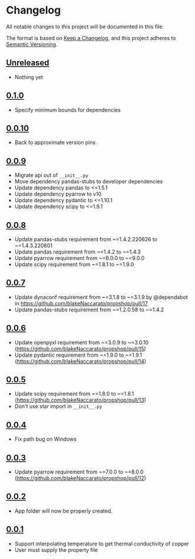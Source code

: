# Changelog

All notable changes to this project will be documented in this file.

The format is based on [Keep a Changelog](https://keepachangelog.com/en/1.0.0/),
and this project adheres to [Semantic Versioning](https://semver.org/spec/v2.0.0.html).

## [Unreleased]

* Nothing yet

## [0.1.0]

* Specify minimum bounds for dependencies

## [0.0.10]

* Back to approximate version pins

## [0.0.9]

* Migrate api out of `__init__.py`
* Move dependency pandas-stubs to developer dependencies
* Update dependency pandas to <=1.5.1
* Update dependency pyarrow to v10
* Update dependency pydantic to <=1.10.1
* Update dependency scipy to <=1.9.1

## [0.0.8]

* Update pandas-stubs requirement from ~=1.4.2.220626 to ~=1.4.3.220801
* Update pandas requirement from ~=1.4.2 to ~=1.4.3
* Update pyarrow requirement from ~=8.0.0 to ~=9.0.0
* Update scipy requirement from ~=1.8.1 to ~=1.9.0

## [0.0.7]

* Update dynaconf requirement from ~=3.1.8 to ~=3.1.9 by @dependabot in <https://github.com/blakeNaccarato/propshop/pull/17>
* Update pandas-stubs requirement from ~=1.2.0.58 to ~=1.4.2

## [0.0.6]

* Update openpyxl requirement from ~=3.0.9 to ~=3.0.10 (<https://github.com/blakeNaccarato/propshop/pull/15>)
* Update pydantic requirement from ~=1.9.0 to ~=1.9.1 (<https://github.com/blakeNaccarato/propshop/pull/14>)

## [0.0.5]

* Update scipy requirement from ~=1.8.0 to ~=1.8.1 (<https://github.com/blakeNaccarato/propshop/pull/13>)
* Don't use star import in `__init__.py`

## [0.0.4]

* Fix path bug on Windows

## [0.0.3]

* Update pyarrow requirement from ~=7.0.0 to ~=8.0.0 (<https://github.com/blakeNaccarato/propshop/pull/12>)

## [0.0.2]

* App folder will now be properly created.

## [0.0.1]

* Support interpolating temperature to get thermal conductivity of copper
* User must supply the property file

[Unreleased]: https://github.com/blakeNaccarato/propshop/compare/0.1.0...HEAD
[0.1.0]: https://github.com/blakeNaccarato/propshop/compare/0.10.0...0.1.0
[0.0.10]: https://github.com/blakeNaccarato/propshop/compare/0.0.9...0.0.10
[0.0.9]: https://github.com/blakeNaccarato/propshop/compare/0.0.8...0.0.9
[0.0.8]: https://github.com/blakeNaccarato/propshop/compare/0.0.7...0.0.8
[0.0.7]: https://github.com/blakeNaccarato/propshop/compare/0.0.6...0.0.7
[0.0.6]: https://github.com/blakeNaccarato/propshop/compare/0.0.5...0.0.6
[0.0.5]: https://github.com/blakeNaccarato/propshop/compare/0.0.4...0.0.5
[0.0.4]: https://github.com/blakeNaccarato/propshop/compare/0.0.3...0.0.4
[0.0.3]: https://github.com/blakeNaccarato/propshop/compare/0.0.2...0.0.3
[0.0.2]: https://github.com/blakeNaccarato/propshop/compare/0.0.1...0.0.2
[0.0.1]: https://github.com/blakeNaccarato/propshop/releases/tag/0.0.1
